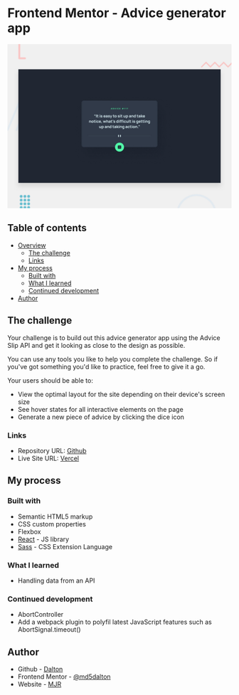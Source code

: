 # Frontend Mentor - Advice generator app

![Design preview for the Advice generator app coding challenge](./design/desktop-preview.jpg)

## Table of contents

- [Overview](#overview)
  - [The challenge](#the-challenge)
  - [Links](#links)
- [My process](#my-process)
  - [Built with](#built-with)
  - [What I learned](#what-i-learned)
  - [Continued development](#continued-development)
- [Author](#author)

## The challenge
Your challenge is to build out this advice generator app using the Advice Slip API and get it looking as close to the design as possible.

You can use any tools you like to help you complete the challenge. So if you've got something you'd like to practice, feel free to give it a go.

Your users should be able to:

- View the optimal layout for the site depending on their device's screen size
- See hover states for all interactive elements on the page
- Generate a new piece of advice by clicking the dice icon

### Links

- Repository URL: [Github](https://github.com/md5dalton/advice-gen)
- Live Site URL: [Vercel](hhttps://advice-delta.vercel.app/)
<!-- - Solution URL: [Frontend Mentor](https://www.frontendmentor.io/challenges) -->


## My process

### Built with

- Semantic HTML5 markup
- CSS custom properties
- Flexbox
- [React](https://reactjs.org/) - JS library
- [Sass](https://sass-lang.com/) - CSS Extension Language

### What I learned

 - Handling data from an API

### Continued development

- AbortController
- Add a webpack plugin to polyfil latest JavaScript features such as AbortSignal.timeout() 

## Author

- Github - [Dalton](https://github.com/md5dalton)
- Frontend Mentor - [@md5dalton](https://www.frontendmentor.io/profile/md5dalton)
- Website - [MJR](https://dalton.vercel.app/)